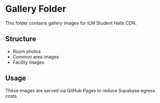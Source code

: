 # Gallery Folder

This folder contains gallery images for ILM Student Halls CDN.

## Structure
- Room photos
- Common area images
- Facility images

## Usage
These images are served via GitHub Pages to reduce Supabase egress costs.